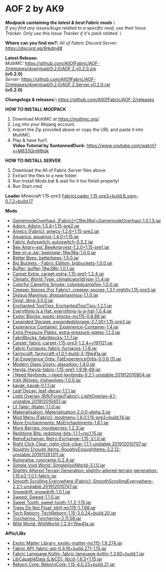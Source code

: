 # AOF 2 by AK9	
***Modpack containing the latest &amp; best Fabric mods*** \	
*If you find any issues/bugs related to a specific mod, use their Issue Tracker. Only use this Issue Tracker if it's pack related.* \	

**Where can you find me?**\	
*All of Fabric Discord Server: https://discord.gg/6rkdm48*	

**Latest Release:**\
*MultiMC:*
https://github.com/AllOfFabric/AOF-2/releases/download/0.2.0/AOF.2.v0.2.0.zip \
**(v0.2.0)**\
*Server:*
https://github.com/AllOfFabric/AOF-2/releases/download/0.2.0/AOF.2.Server.v0.2.0.rar \
**(v0.2.0)**


**Changelogs & releases:**\	
https://github.com/AllOfFabric/AOF-2/releases	


**HOW TO INSTALL MODPACK**	
1. Download MultiMC at https://multimc.org/	
2. Log into your Mojang account.	
3. Import the Zip provided above or copy the URL and paste it into MultiMC.	
4. Play & have fun!\	
**Video Tutorial by SuntannedDuck:** https://www.youtube.com/watch?v=M633Qm86tqk	

**HOW TO INSTALL SERVER**	
1. Download the All of Fabric Server files above.	
2. Extract the files to a new folder.	
3. Run Install Mods.bat & wait for it too finish properly!
4. Run Start.cmd


**Loader**
Minecraft 1.15-pre3
[FabricLoader 1.15-pre3+build.6_yarn-0.7.2+build.17](https://fabricmc.net)

**Mods**
- [GamemodeOverhaul: [Fabric]+[19w39a]+GamemodeOverhaul-1.0.1.5.jar](https://www.curseforge.com/minecraft/mc-mods/gamemodeoverhaul)
- [Adorn: Adorn-1.5.4+1.15-pre2.jar](https://www.curseforge.com/minecraft/mc-mods/adorn)
- [Amecs (Fabric): amecs-1.2.6+1.15-pre2.jar](https://www.curseforge.com/minecraft/mc-mods/amecs)
- [Aquarius: aquarius-1.4.0+1.15.jar](https://www.curseforge.com/minecraft/mc-mods/aquarius)
- [Fabric Autoswitch: autoswitch-0.3.2.jar](https://www.curseforge.com/minecraft/mc-mods/fabric-autoswitch)
- [Bee Angry-est: BeeAngryest-1.2.0+1.15-pre1.jar](https://www.curseforge.com/minecraft/mc-mods/bee-angry-est)
- [Bee-in-a-Jar: beeinajar-19w36a-1.0.0.jar](https://www.curseforge.com/minecraft/mc-mods/bee-in-a-jar)
- [Better Bees: betterbees-1.5.0.jar](https://www.curseforge.com/minecraft/mc-mods/better-bees)
- [Big Buckets - Fabric Edition: bigbuckets-1.0.0.jar](https://www.curseforge.com/minecraft/mc-mods/bigbuckets-fabric)
- [Buffer: buffer-19w38b-1.0.1.jar](https://www.curseforge.com/minecraft/mc-mods/buffer)
- [Carpet Extra: carpet-extra-1.15-pre1-1.2.4.jar](https://www.curseforge.com/minecraft/mc-mods/carpet-extra)
- [Climatic World Type: climaticworldtype-1.1.4.jar](https://www.curseforge.com/minecraft/mc-mods/climatic-world-type)
- [Colorful Campfire Smoke: coloredcampfire-1.0.0.jar](https://www.curseforge.com/minecraft/mc-mods/colorful-campfire-smoke)
- [Creeper Spores (For Fabric): creeper-spores-1.3.1-nightly.1.15-pre3.jar](https://www.curseforge.com/minecraft/mc-mods/creeper-spores)
- [Diggus Maximus: diggusmaximus-1.1.0.jar](https://www.curseforge.com/minecraft/mc-mods/diggus-maximus)
- [Ding!: ding-3.0.0.jar](https://www.curseforge.com/minecraft/mc-mods/ding-fabric)
- [Enchanted ToolTips: EnchantedToolTips-1.2.1.jar](https://www.curseforge.com/minecraft/mc-mods/enchanted-tooltips)
- [Everything is a Hat: everything-is-a-hat-1.0.4.jar](https://www.curseforge.com/minecraft/mc-mods/everything-is-a-hat)
- [Exotic Blocks: exotic-blocks-mc115-0.8.88.jar](https://www.curseforge.com/minecraft/mc-mods/exotic-blocks)
- [Expanded Storage: expandedstorage-3.7.30+1.15-pre3.jar](https://www.curseforge.com/minecraft/mc-mods/expanded-storage)
- [Experience Container: Experience-Container-1.4.jar](https://www.curseforge.com/minecraft/mc-mods/experience-container)
- [Extra Pressure Plates: extra-pressure-plates-1.1.3.jar](https://www.curseforge.com/minecraft/mc-mods/extra-pressure-plates)
- [FabriBlocks: fabriblocks-1.1.7.jar](https://www.curseforge.com/minecraft/mc-mods/fabriblocks)
- [Carpet: fabric-carpet-1.15-pre3-1.2.4+v191121.jar](https://www.curseforge.com/minecraft/mc-mods/carpet)
- [Fabric Furnaces: fabric-furnaces-1.1.8.jar](https://www.curseforge.com/minecraft/mc-mods/fabric-furnaces)
- [Farmcraft: farmcraft-v1.0.1-build-3-19w41a.jar](https://www.curseforge.com/minecraft/mc-mods/farmcraft)
- [Fat Experience Orbs: FatExperienceOrbs-0.0.6 (1).jar](https://www.curseforge.com/minecraft/mc-mods/fat-experience-orbs)
- [Modern Glass Doors: glassdoor-1.4.0.jar](https://www.curseforge.com/minecraft/mc-mods/modern-glass-doors)
- [Hwyla: Hwyla-fabric-1.15-pre1-1.9.18-69.jar](https://www.curseforge.com/minecraft/mc-mods/hwyla)
- [I Need Keybinds: i-need-keybinds-0.2.1-unstable.201912010804.jar](https://www.curseforge.com/minecraft/mc-mods/i-need-keybinds)
- [Irish Wolves: irishwolves-1.0.0.jar](https://www.curseforge.com/minecraft/mc-mods/irish-wolves)
- [kayak: kayak-0.1.1.jar](https://www.curseforge.com/minecraft/mc-mods/kayak)
- [Leaf Decay: leaf-decay-1.1.1.jar](https://www.curseforge.com/minecraft/mc-mods/leaf-decay)
- [Light Overlay (Rift/Forge/Fabric): LightOverlay-4.1-unstable.201912010451.jar](https://www.curseforge.com/minecraft/mc-mods/light-overlay)
- [Lil Tater: liltater-1.1.0.jar](https://www.curseforge.com/minecraft/mc-mods/lil-tater)
- [Materialisation: Materialisation-2.0.0-alpha.3.jar](https://www.curseforge.com/minecraft/mc-mods/materialisation)
- [Mod Menu (Fabric): modmenu-1.8.0.1.15-pre3+build.14.jar](https://www.curseforge.com/minecraft/mc-mods/modmenu)
- [More Enchantments: MoEnchantments-1.8.1.jar](https://www.curseforge.com/minecraft/mc-mods/fabric-more-enchantments)
- [More Berries: moreberries-1.2.3.jar](https://www.curseforge.com/minecraft/mc-mods/more-berries)
- [Redstone Bits: redstone-bits-1.1.1+mc1.15.jar](https://www.curseforge.com/minecraft/mc-mods/redstone-bits)
- [RetroExchange: Retro-Exchange-1.15-3.1.0.jar](https://www.curseforge.com/minecraft/mc-mods/retroexchange)
- [Right Click Clear: right-click-clear-1.1.1-unstable.201912010707.jar](https://www.curseforge.com/minecraft/mc-mods/right-click-clear)
- [Roughly Enough Items: RoughlyEnoughItems-3.2.12-unstable.201911261311.jar](https://www.curseforge.com/minecraft/mc-mods/roughly-enough-items)
- [Runorama: runorama-0.2.4.jar](https://www.curseforge.com/minecraft/mc-mods/runorama)
- [Simple Void World: SimpleVoidWorld-3.1.0.jar](https://www.curseforge.com/minecraft/mc-mods/simple-void-world)
- [Slightly Altered Terrain Generation: slightly-altered-terrain-generation-1.15.p3-1.0.1-fabric.jar](https://www.curseforge.com/minecraft/mc-mods/slightly-altered-terrain-generation)
- [Smooth Scrolling Everywhere (Fabric): SmoothScrollingEverywhere-2.2.1-unstable.201912010747.jar](https://www.curseforge.com/minecraft/mc-mods/smooth-scrolling-everywhere-fabric)
- [Snowdrift: snowdrift-1.0.1.jar](https://www.curseforge.com/minecraft/mc-mods/snowdrift)
- [Sweed: Sweed-1.1.0.jar](https://www.curseforge.com/minecraft/mc-mods/sweed)
- [Sweet Tooth: sweet-tooth-1.1.2-1.15.jar](https://www.curseforge.com/minecraft/mc-mods/sweet-tooth)
- [Trees Do Not Float: tdnf-mc115-1.7.68.jar](https://www.curseforge.com/minecraft/mc-mods/trees-do-not-float)
- [Tech Reborn: TechReborn-1.15-3.0.24+build.20.jar](https://www.curseforge.com/minecraft/mc-mods/techreborn)
- [Torcherino: Torcherino-2.11.58.jar](https://www.curseforge.com/minecraft/mc-mods/torcherino)
- [Wild World: WildWorld-1.2.0+19w41a.jar](https://www.curseforge.com/minecraft/mc-mods/wild-world)

**APIs/LIBs**
- [Exotic Matter Library: exotic-matter-mc115-1.9.274.jar](https://www.curseforge.com/minecraft/mc-mods/exotic-matter-library)
- [Fabric API: fabric-api-0.4.18+build.271-1.15.jar](https://www.curseforge.com/minecraft/mc-mods/fabric-api)
- [Fabric Language Kotlin: fabric-language-kotlin-1.3.60+build.1.jar](https://www.curseforge.com/minecraft/mc-mods/fabric-language-kotlin)
- [LibCapableData (LibCD): libcd-1.6.3+1.15.jar](https://www.curseforge.com/minecraft/mc-mods/libcd)
- [Reborn Core: RebornCore-1.15-4.0.23+build.21.jar](https://www.curseforge.com/minecraft/mc-mods/reborncore)
